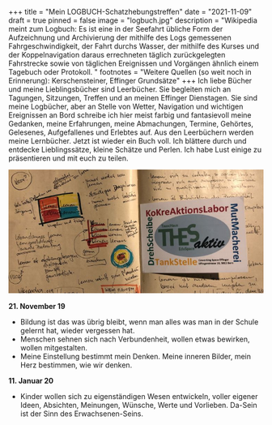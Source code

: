 +++
title = "Mein LOGBUCH-Schatzhebungstreffen"
date = "2021-11-09"
draft = true
pinned = false
image = "logbuch.jpg"
description = "Wikipedia meint zum Logbuch: Es ist eine in der Seefahrt übliche Form der Aufzeichnung und Archivierung der mithilfe des Logs gemessenen Fahrgeschwindigkeit, der Fahrt durchs Wasser, der mithilfe des Kurses und der Koppelnavigation daraus errechneten täglich zurückgelegten Fahrstrecke sowie von täglichen Ereignissen und Vorgängen ähnlich einem Tagebuch oder Protokoll. "
footnotes = "Weitere Quellen (so weit noch in Erinnerung): Kerschensteiner, Effinger Grundsätze"
+++
Ich liebe Bücher und meine Lieblingsbücher sind Leerbücher. Sie begleiten mich an Tagungen, Sitzungen, Treffen und an meinen Effinger Dienstagen. Sie sind meine Logbücher, aber an Stelle von Wetter, Navigation und wichtigen Ereignissen an Bord schreibe ich hier meist farbig und fantasievoll meine Gedanken, meine Erfahrungen, meine Abmachungen, Termine, Gehörtes, Gelesenes, Aufgefallenes und Erlebtes auf. Aus den Leerbüchern werden meine Lernbücher. 
Jetzt ist wieder ein Buch voll. Ich blättere durch und entdecke Lieblingssätze, kleine Schätze und Perlen. Ich habe Lust einige zu präsentieren und mit euch zu teilen.

![](bild-logbuch.jpg)

**21. November 19**

* Bildung ist das was übrig bleibt, wenn man alles was man in der Schule gelernt hat, wieder vergessen hat.
* Menschen sehnen sich nach Verbundenheit, wollen etwas bewirken, wollen mitgestalten. 
* Meine Einstellung bestimmt mein Denken. Meine inneren Bilder, mein Herz bestimmen, wie wir denken.

**11. Januar 20**

* Kinder wollen sich zu eigenständigen Wesen entwickeln, voller eigener Ideen, Absichten, Meinungen, Wünsche, Werte und Vorlieben. Da-Sein ist der Sinn des Erwachsenen-Seins.